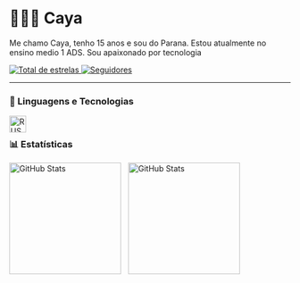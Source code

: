 # 👩🏻‍💻 Caya

Me chamo Caya, tenho 15 anos e sou do Parana. Estou atualmente no ensino medio 1 ADS. Sou apaixonado por tecnologia

<p align="left">
    </a>
    </a> 
    <a href="https://github.com/AngelAyanami23?tab=repositories&sort=stargazers">
        <img 
            alt="Total de estrelas" 
            title="Total de estrelas GitHub" 
            src="https://custom-icon-badges.demolab.com/github/stars/AngelAyanami23?color=55960c&style=for-the-badge&labelColor=488207&logo=star&label=estrelas"
        />
    </a>
    <a href="https://github.com/Larissakich?tab=followers">
        <img 
            alt="Seguidores" 
            title="Me siga no GitHub" 
            src="https://custom-icon-badges.demolab.com/github/followers/AngelAyanami23?color=236ad3&labelColor=1155ba&style=for-the-badge&logo=github&label=Seguidores&logoColor=white"
        />
    </a>
</p>

---

### 🤖 Linguagens e Tecnologias

<img 
    align="left" 
    alt="RUST"
    title="RUST" 
    width="30px" 
    style="padding-right: 10px;" 
    src="https://cdn.jsdelivr.net/gh/devicons/devicon@latest/icons/rust/rust-original.svg" 
/>
<br/>

### 📊 Estatísticas

<p>
  <img 
    align="left" 
    alt="GitHub Stats" 
    height="200" 
    style="padding-right: 10px;" 
    src="https://github-readme-stats.vercel.app/api?username=AngelAyanami23&show_icons=true&theme=tokyonight&include_all_commits=true&locale=pt-br" 
  />

<img 
      align="left" 
      alt="GitHub Stats" 
      height="200"
      sytle ="padding-right: 10px;"
      src="https://github-readme-stats.vercel.app/api/top-langs/?username=AngelAyanami23&theme=tokyonight&layout=compact&custom_title=Tecnologias&langs_count=5" 
  />
